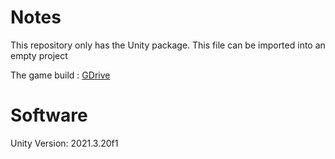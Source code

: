 # Notes

This repository only has the Unity package. This file can be imported into an empty project

The game build : [GDrive](https://drive.google.com/drive/folders/1MJEUpNk1Rapo3PYTz9VY_K2JZNxdPJIg?usp=sharing)

# Software
Unity Version: 2021.3.20f1
